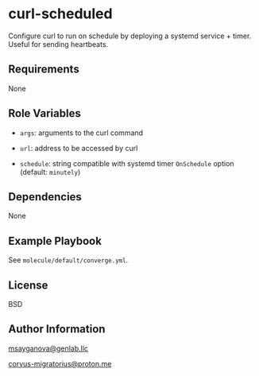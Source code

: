 curl-scheduled
=========

Configure curl to run on schedule by deploying a systemd service + timer. Useful for sending heartbeats.

Requirements
------------

None

Role Variables
--------------

- `args`: arguments to the curl command

- `url`: address to be accessed by curl

- `schedule`: string compatible with systemd timer `OnSchedule` option (default: `minutely`)


Dependencies
------------

None

Example Playbook
----------------

See `molecule/default/converge.yml`.

License
-------

BSD

Author Information
------------------

msayganova@genlab.llc

corvus-migratorius@proton.me
